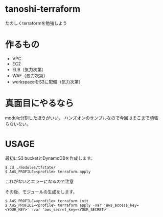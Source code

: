 # tanoshi-terraform
たのしくterraformを勉強しよう

# 作るもの
- VPC
- EC2
- ELB（気力次第）
- WAF（気力次第）
- workspaceをS3に配備（気力次第）

# 真面目にやるなら
module分割したほうがいい。
ハンズオンのサンプルなので今回はそこまで頑張らないない。


# USAGE
最初にS3 bucketとDynamoDBを作成します。
```
$ cd ./modules/tfstate/
$ AWS_PROFILE=<profile> terraform apply
```
これがないとエラーになるので注意

その後、モジュールの生成をします。
```
$ AWS_PROFILE=<profile> terraform init
$ AWS_PROFILE=<profile> terraform apply -var 'aws_access_key=<YOUR_KEY>' -var 'aws_secret_key=<YOUR_SECRET>'
```